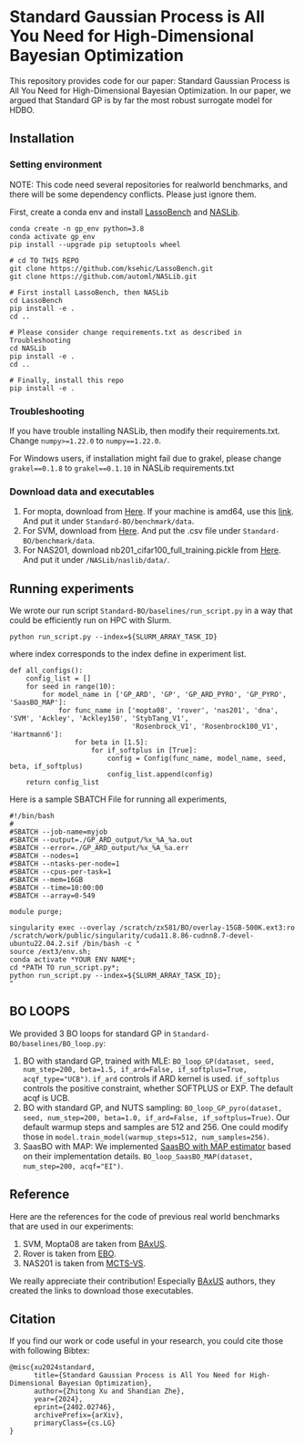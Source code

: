 # Standard Gaussian Process is All You Need for High-Dimensional Bayesian Optimization

This repository provides code for our paper: Standard Gaussian Process is All You Need for High-Dimensional Bayesian Optimization.
In our paper, we argued that Standard GP is by far the most robust surrogate model for HDBO.

## Installation
### Setting environment
NOTE: This code need several repositories for realworld benchmarks, and there will be some dependency conflicts. Please just ignore them.

First, create a conda env and install [LassoBench](https://github.com/ksehic/LassoBench) and [NASLib](https://github.com/automl/NASLib).
```angular2html
conda create -n gp_env python=3.8
conda activate gp_env
pip install --upgrade pip setuptools wheel

# cd TO THIS REPO
git clone https://github.com/ksehic/LassoBench.git
git clone https://github.com/automl/NASLib.git

# First install LassoBench, then NASLib
cd LassoBench
pip install -e .
cd ..

# Please consider change requirements.txt as described in Troubleshooting
cd NASLib 
pip install -e .
cd ..

# Finally, install this repo
pip install -e .
```
### Troubleshooting
If you have trouble installing NASLib, then modify their requirements.txt. Change `numpy>=1.22.0`
to `numpy==1.22.0`.

For Windows users, if installation might fail due to grakel, please change `grakel==0.1.8` to `grakel==0.1.10` in NASLib requirements.txt

### Download data and executables
1. For mopta, download from [Here](https://leonard.papenmeier.io/2023/02/09/mopta08-executables.html). If your machine is amd64, use this [link](https://mopta.papenmeier.io/mopta08_amd64.exe). And put it under `Standard-BO/benchmark/data`.
2. For SVM, download from [Here](https://archive.ics.uci.edu/dataset/206/relative+location+of+ct+slices+on+axial+axis). And put the .csv file under `Standard-BO/benchmark/data`.
3. For NAS201, download nb201_cifar100_full_training.pickle from [Here](https://drive.google.com/drive/folders/1rwmkqyij3I24zn5GSO6fGv2mzdEfPIEa). And put it under `/NASLib/naslib/data/`.
## Running experiments
We wrote our run script `Standard-BO/baselines/run_script.py` in a way that could be efficiently run on HPC with Slurm.
```angular2html
python run_script.py --index=${SLURM_ARRAY_TASK_ID}
```
where index corresponds to the index define in experiment list.
```angular2html
def all_configs():
    config_list = []
    for seed in range(10):
        for model_name in ['GP_ARD', 'GP', 'GP_ARD_PYRO', 'GP_PYRO', 'SaasBO_MAP']:
            for func_name in ['mopta08', 'rover', 'nas201', 'dna', 'SVM', 'Ackley', 'Ackley150', 'StybTang_V1',
                              'Rosenbrock_V1', 'Rosenbrock100_V1', 'Hartmann6']:
                for beta in [1.5]:
                    for if_softplus in [True]:
                        config = Config(func_name, model_name, seed, beta, if_softplus)
                        config_list.append(config)
    return config_list
```

Here is a sample SBATCH File for running all experiments,
```angular2html
#!/bin/bash
#
#SBATCH --job-name=myjob
#SBATCH --output=./GP_ARD_output/%x_%A_%a.out
#SBATCH --error=./GP_ARD_output/%x_%A_%a.err
#SBATCH --nodes=1
#SBATCH --ntasks-per-node=1
#SBATCH --cpus-per-task=1
#SBATCH --mem=16GB
#SBATCH --time=10:00:00
#SBATCH --array=0-549

module purge;

singularity exec --overlay /scratch/zx581/BO/overlay-15GB-500K.ext3:ro  /scratch/work/public/singularity/cuda11.8.86-cudnn8.7-devel-ubuntu22.04.2.sif /bin/bash -c "
source /ext3/env.sh;
conda activate *YOUR ENV NAME*;
cd *PATH TO run_script.py*;
python run_script.py --index=${SLURM_ARRAY_TASK_ID};
"
```

## BO LOOPS
We provided 3 BO loops for standard GP in `Standard-BO/baselines/BO_loop.py`:
1. BO with standard GP, trained with MLE: ```BO_loop_GP(dataset, seed, num_step=200, beta=1.5, if_ard=False, if_softplus=True, acqf_type="UCB")```. `if_ard` 
controls if ARD kernel is used. `if_softplus` controls the positive constraint, whether SOFTPLUS or EXP. The default acqf is UCB.
2. BO with standard GP, and NUTS sampling: ```BO_loop_GP_pyro(dataset, seed, num_step=200, beta=1.0, if_ard=False, if_softplus=True)```. Our default warmup steps and samples are 512 and 256. One could modify those in `model.train_model(warmup_steps=512, num_samples=256)`.
3. SaasBO with MAP: We implemented [SaasBO with MAP estimator](https://arxiv.org/abs/2103.00349) based on their implementation details. `BO_loop_SaasBO_MAP(dataset, num_step=200, acqf="EI")`.

## Reference
Here are the references for the code of previous real world benchmarks that are used in our experiments:
1. SVM, Mopta08 are taken from [BAxUS](https://github.com/LeoIV/BAxUS/).
2. Rover is taken from [EBO](https://github.com/zi-w/Ensemble-Bayesian-Optimization).
3. NAS201 is taken from [MCTS-VS](https://github.com/lamda-bbo/MCTS-VS).

We really appreciate their contribution! Especially [BAxUS](https://github.com/LeoIV/BAxUS/) authors, they created the links to download those executables.

## Citation
If you find our work or code useful in your research, you could cite those with following Bibtex:
```
@misc{xu2024standard,
      title={Standard Gaussian Process is All You Need for High-Dimensional Bayesian Optimization}, 
      author={Zhitong Xu and Shandian Zhe},
      year={2024},
      eprint={2402.02746},
      archivePrefix={arXiv},
      primaryClass={cs.LG}
}
```
